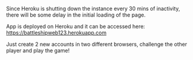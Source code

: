 Since Heroku is shutting down the instance every 30 mins of inactivity, there will be some delay in the initial loading of the page.

App is deployed on Heroku and it can be accessed here:
https://battleshipweb123.herokuapp.com

Just create 2 new accounts in two different browsers, challenge the other player and play the game!
